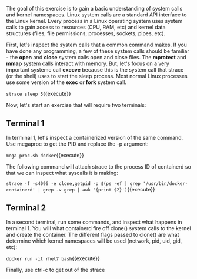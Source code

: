 The goal of this exercise is to gain a basic understanding of system calls and kernel namespaces. Linux system calls are a standard API interface to the Linux kernel. Every process in a Linux operating system uses system calls to gain access to resources (CPU, RAM, etc) and kernel data structures (files, file permissions, processes, sockets, pipes, etc).

First, let's inspect the system calls that a common command makes. If you have done any programming, a few of these system calls should be familiar - the **open** and **close** system calls open and close files. The **mprotect** and **mmap** system calls interact with memory. But, let's focus on a very important systemc call **execve** because this is the system call that strace (or the shell) uses to start the sleep process. Most normal Linux processes use some version of the **exec** or **fork** system call.

``strace sleep 5``{{execute}}



Now, let's start an exercise that will require two terminals:

## Terminal 1 ##
In terminal 1, let's inspect a containerized version of the same command. Use megaproc to get the PID and replace the -p argument:

``mega-proc.sh docker``{{execute}}

The following command will attach strace to the process ID of containerd so that we can inspect what syscalls it is making:

``strace -f -s4096 -e clone,getpid -p $(ps -ef | grep '/usr/bin/docker-containerd' | grep -v grep | awk '{print $2}')``{{execute}}

## Terminal 2 ##
In a second terminal, run some commands, and inspect what happens in terminal 1. You will what containerd fire off clone() system calls to the kernel and create the container. The different flags passed to clone() are what determine which kernel namespaces will be used (network, pid, uid, gid, etc):

``docker run -it rhel7 bash``{{execute}}

Finally, use ctrl-c to get out of the strace
